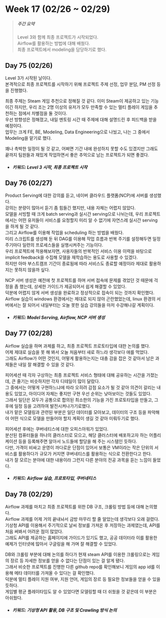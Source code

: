 Week 17 (02/26 ~ 02/29)
===
>  ##### 주간 요약
>  Level 3와 함께 최종 프로젝트가 시작되었다.  
>  Airflow를 활용하는 방법에 대해 배웠다.  
>  최종 프로젝트에서 modeling을 담당하기로 했다.  

Day 75 (02/26)
---
Level 3가 시작된 날이다.  
본격적으로 최종 프로젝트를 시작하기 위해 프로젝트 주제 선정, 업무 분담, PM 선정 등을 진행했다.  

최종 주제는 Steam 게임 추천으로 정해질 것 같다. 이미 Steam이 제공하고 있는 기능이긴 하지만, 우리 조는 2명 이상의 유저가 모두 만족할 수 있는 멀티 플레이 게임을 추천하는 점에서 차별점을 둘 것이다.  
우선 방향성은 정해졌고, 내일 멘토링 시간 때 주제에 대해 설명드린 후 피드백을 받을 예정이다.  
업무는 크게 FE, BE, Modeling, Data Engineering으로 나눴고, 나는 그 중에서 Modeling을 맡기로 했다.  

꽤나 촉박한 일정이 될 것 같고, 어쩌면 기간 내에 완성하지 못할 수도 있겠지만 그래도 끝까지 팀원들과 재밌게 작업하면서 좋은 추억으로 남는 프로젝트가 되면 좋겠다.  

+ ##### 키워드: Level 3 시작, 최종 프로젝트 시작

Day 76 (02/27)
---
Product Serving에 대한 강의를 듣고, 네이버 클라우드 플랫폼(NCP)에 서버를 생성했다.  
강의는 분량이 많아서 듣기 좀 힘들긴 했지만, 내용 자체는 어렵지 않았다.  
모델을 서빙할 때 크게 batch serving과 실시간 serving으로 나뉘는데, 우리 프로젝트에서는 어떤 유저들이 서비스를 요청할지 미리 알 수 없기에 자연스레 실시간 serving을 하게 될 것 같다.  
그리고 Airflow를 이용해 작업을 scheduling 하는 방법을 배웠다.  
미리 스크립트를 생성해 둔 뒤 DAG를 이용해 작업 흐름과 반복 주기를 설정해두면 일정 주기마다 일련의 프로세스들을 실행시켜주는 기능이다.  
우리 프로젝트에 적용해보자면, 사용자들의 반복적인 서비스 이용 이력을 바탕으로 implicit feedback을 수집해 모델을 재학습하는 용도로 사용할 수 있겠다.  
하지만 아마 부스트캠프 기간이 종료됨에 따라 서비스도 종료할 예정이라 제대로 활용하지는 못하지 않을까 싶다.  

NCP 서버 생성은 예전에 첫 프로젝트를 하며 서버 접속에 문제를 겪었던 것 때문에 걱정을 좀 했는데, 상세한 가이드가 제공되어서 쉽게 해결할 수 있었다.  
덕분에 어렵지 않게 서버 생성을 완료하고 정상적으로 접속이 되는 것까지 확인했다.  
Airflow 실습이 windows 환경에서는 제대로 되지 않아 곤란했었는데, linux 환경의 서버에서는 잘 되어서 내일부터는 오늘 못한 실습 강의들을 마저 수강해나갈 계획이다.  

+ ##### 키워드: Model Serving, Airflow, NCP 서버 생성

Day 77 (02/28)
---
Airflow 실습을 하며 과제를 하고, 최종 프로젝트 프로토타입에 대한 논의를 했다.  
어제 제대로 실습을 못 해 봐서 오늘 처음부터 새로 하느라 생각보다 애를 먹었다.  
그래도 Airflow가 어떤 것인지, 어떻게 활용하는지는 대충 감을 잡은 것 같아서 남은 과제들은 내일 잘 해결할 수 있을 것 같다.  

피어세션 때 각자 구상하는 최종 프로젝트 서비스 형태에 대해 공유하는 시간을 가졌는데, 큰 줄기는 비슷하지만 각자 디테일이 많이 달랐다.  
그 중에서는 어떻게 구현하느냐에 따라 오히려 감점 요소가 될 것 같아 의견이 갈리는 내용도 있었고, 아이디어 자체는 좋지만 구현 우선 순위는 낮아보이는 것들도 있었다.  
그래서 일단은 모두가 공통으로 합의된 최소한의 기능을 가진 프로토타입을 만들고, 그 후에 일정 등을 고려하여 발전시켜나가기로했다.  
내가 맡은 모델링과 관련된 부분은 일단 데이터를 모아보고, 데이터의 구조 등을 파악해야 어떤 식으로 모델을 만들어야 할지 계획이 생길 것 같아 미뤄두기로 했다.  

피어세션 후에는 쿠버네티스에 대한 오피스아워가 있었다.  
분산된 컴퓨터들을 하나의 클러스터로 모으고, 해당 클러스터에 배포하고자 하는 어플리케이션 등을 등록해주면 알아서 노드들에 할당을 해 주는 시스템인 듯하다.  
다만, 가격이 비싸고 운영이 까다로운 단점이 있어서 보통은 VM이라는 작은 단위의 서비스를 활용하다가 규모가 커지면 쿠버네티스를 활용하는 식으로 전환한다고 한다.  
내가 잘 모르는 분야에 대한 내용이라 그런지 다른 분야의 전공 과목을 듣는 느낌이 들었다.  

+ ##### 키워드: Airflow 실습, 프로토타입, 쿠버네티스

Day 78 (02/29)
---
Airflow 과제를 마치고 최종 프로젝트를 위한 DB 구조, 크롤링 방법 등에 대해 논의했다.  
Airflow 과제를 어제 거의 끝내놔서 금방 마무리 할 줄 알았는데 생각보다 오래 걸렸다.  
기상청 API를 이용해서 주기적으로 날씨 정보를 가져온 후 저장하는 과제였는데, API를 처음 써봐서 어려운 점이 많았다.  
그래도 API를 제공하는 홈페이지에 가이드가 있기도 했고, 공공 데이터라 이를 활용한 예제가 인터넷에 많아서 구글링을 해 가며 잘 해결할 수 있었다.  

DB와 크롤링 부분에 대해 논의를 하다가 현재 steam API를 이용한 크롤링으로는 게임의 장르 등 자세한 정보를 얻을 수 없다는 단점이 있는 걸 알게 됐다.  
그래서 비슷한 프로젝트를 진행한 다른 github repo를 확인해보니 게임의 app id를 이용해 메타 데이터를 가져올 수 있다는 걸 확인했다.  
덕분에 멀티 플레이 지원 여부, 지원 언어, 게임의 장르 등 필요한 정보들을 얻을 수 있을 듯하다.  
게임별 평균 플레이타임도 알 수 있었다면 모델링할 때 더 쉬웠을 것 같은데 이 부분은 아쉬웠다.  

+ ##### 키워드: 기상청 API 활용, DB 구조 및 Crawling 방식 논의
